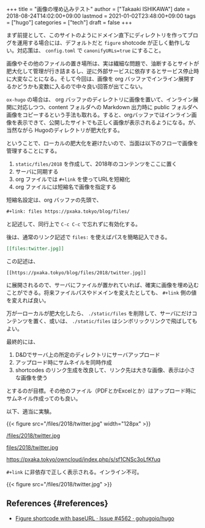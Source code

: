 +++
title = "画像の埋め込みテスト"
author = ["Takaaki ISHIKAWA"]
date = 2018-08-24T14:02:00+09:00
lastmod = 2021-01-02T23:48:00+09:00
tags = ["hugo"]
categories = ["tech"]
draft = false
+++

まず前提として、このサイトのようにドメイン直下にディレクトリを作ってブログを運用する場合には、デフォルトだと `figure` shotcode が正しく動作しない。対応策は、 `config.toml` で `canonifyURLs=true` にすること。

画像やその他のファイルの置き場所は、実は繊細な問題で、油断するとサイトが肥大化して管理が行き詰まるし、逆に外部サービスに依存するとサービス停止時に大変なことになる。そして今回は、画像を org バッファでインライン展開するかどうかも変数に入るので中々良い回答が出てこない。

`ox-hugo` の場合は、 org バッファのディレクトリに画像を置いて、インライン展開に対応しつつ、content フォルダへの Markdown 出力時に public フォルダへ画像をコピーするという手法も取れる。すると、orgバッファではインライン画像を表示できて、公開したサイトでも正しく画像が表示されるようになる。が、当然ながら Hugoのディレクトリが肥大化する。

ということで、ローカルの肥大化を避けたいので、当面は以下のフローで画像を管理することにする。

1.  `static/files/2018` を作成して、2018年のコンテンツをここに置く
2.  サーバに同期する
3.  org ファイルでは `#+link` を使ってURLを短縮化
4.  org ファイルには短縮名で画像を指定する

短縮名設定は、org バッファの先頭で、

```org
#+link: files https://pxaka.tokyo/blog/files/
```

と記述して、同行上で `C-c C-c` で忘れずに有効化する。

後は、通常のリンク記述で `files:` を使えばパスを簡略記入できる。

```org
[[files:twitter.jpg]]
```

この記述は、

```nil
[[https://pxaka.tokyo/blog/files/2018/twitter.jpg]]
```

に展開されるので、サーバにファイルが置かれていれば、確実に画像を埋め込むことができる。将来ファイルパスやドメインを変えたとしても、 `#+link` 側の値を変えれば良い。

万が一ローカルが肥大化したら、 `./static/files` を削除して、サーバにだけコンテンツを置く、或いは、 `./static/files` はシンボリックリンクで飛ばしてもよい。

最終的には、

1.  D&Dでサーバ上の所定のディレクトリにサーバアップロード
2.  アップロード時にサムネイルを同時作成
3.  shortcodes のリンク生成を改良して、リンク先は大きな画像、表示は小さな画像を使う

とするのが目標。その他のファイル（PDFとかExcelとか）はアップロード時にサムネイル作成ってのも良い。

以下、適当に実験。

{{< figure src="/files/2018/twitter.jpg" width="128px" >}}

[/files/2018/twitter.jpg](~/Dropbox/org/blog/static/files/2018/twitter.jpg)

[files/2018/twitter.jpg](../static/files/2018/twitter.jpg)

<https://pxaka.tokyo/owncloud/index.php/s/sf1CNSc3oLfKfuq>

`#+link` に非依存で正しく表示される。インライン不可。

{{< figure src="/files/2018/twitter.jpg" >}}


## References {#references}

-   [Figure shortcode with baseURL · Issue #4562 · gohugoio/hugo](https://github.com/gohugoio/hugo/issues/4562)
